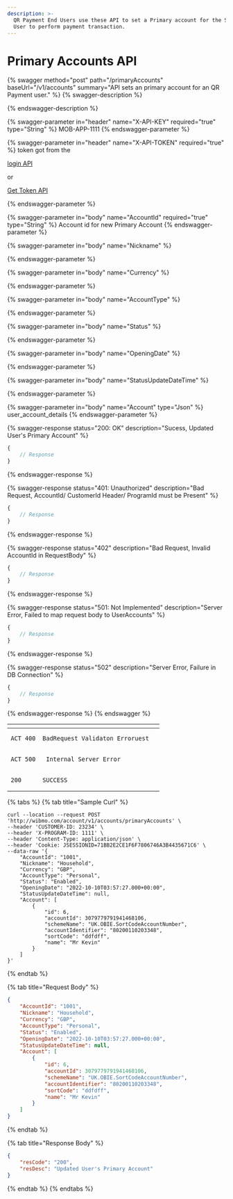 ```yaml
---
description: >-
  QR Payment End Users use these API to set a Primary account for the SDK/App
  User to perform payment transaction.
---
```


# Primary Accounts API



{% swagger method="post" path="/primaryAccounts" baseUrl="/v1/accounts" summary="API sets an primary account for an QR Payment user." %}
{% swagger-description %}

{% endswagger-description %}

{% swagger-parameter in="header" name="X-API-KEY" required="true" type="String" %}
MOB-APP-1111
{% endswagger-parameter %}

{% swagger-parameter in="header" name="X-API-TOKEN" required="true" %}
token got from the 

[login API](../../../wallet/wallet-issuance/wallet-creation/api-specification/version-1/customer-on-boarding/api-specification/authentication-and-authorization/login-api.md)

 or 

[Get Token API](../../../wallet/wallet-issuance/wallet-creation/api-specification/version-1/customer-on-boarding/common-apis/get-app-token-api.md)


{% endswagger-parameter %}

{% swagger-parameter in="body" name="AccountId" required="true" type="String" %}
Account id for new Primary Account
{% endswagger-parameter %}

{% swagger-parameter in="body" name="Nickname" %}

{% endswagger-parameter %}

{% swagger-parameter in="body" name="Currency" %}

{% endswagger-parameter %}

{% swagger-parameter in="body" name="AccountType" %}

{% endswagger-parameter %}

{% swagger-parameter in="body" name="Status" %}

{% endswagger-parameter %}

{% swagger-parameter in="body" name="OpeningDate" %}

{% endswagger-parameter %}

{% swagger-parameter in="body" name="StatusUpdateDateTime" %}

{% endswagger-parameter %}

{% swagger-parameter in="body" name="Account" type="Json" %}
user_account_details 
{% endswagger-parameter %}

{% swagger-response status="200: OK" description="Sucess, Updated User's Primary Account" %}
```javascript
{
    // Response
}
```
{% endswagger-response %}

{% swagger-response status="401: Unauthorized" description="Bad Request, AccountId/ CustomerId Header/ ProgramId must be Present" %}
```javascript
{
    // Response
}
```
{% endswagger-response %}

{% swagger-response status="402" description="Bad Request, Invalid AccountId in RequestBody" %}
```javascript
{
    // Response
}
```
{% endswagger-response %}

{% swagger-response status="501: Not Implemented" description="Server Error, Failed to map request body to UserAccounts" %}
```javascript
{
    // Response
}
```
{% endswagger-response %}

{% swagger-response status="502" description="Server Error, Failure in DB Connection" %}
```javascript
{
    // Response
}
```
{% endswagger-response %}
{% endswagger %}

<table><thead><tr><th></th><th></th><th data-hidden></th></tr></thead><tbody><tr><td><pre><code>ACT_400
</code></pre></td><td><pre><code>BadRequest Validaton Erroruest
</code></pre></td><td></td></tr><tr><td><pre><code>ACT_500
</code></pre></td><td><pre><code> Internal Server Error
</code></pre></td><td></td></tr><tr><td><pre><code>200
</code></pre></td><td><pre><code>SUCCESS
</code></pre></td><td></td></tr></tbody></table>

{% tabs %}
{% tab title="Sample Curl" %}
```
curl --location --request POST 'http://wibmo.com/account/v1/accounts/primaryAccounts' \
--header 'CUSTOMER-ID: 23234' \
--header 'X-PROGRAM-ID: 1111' \
--header 'Content-Type: application/json' \
--header 'Cookie: JSESSIONID=71BB2E2CE1F6F7806746A3B4435671C6' \
--data-raw '{
    "AccountId": "1001",
    "Nickname": "Household",
    "Currency": "GBP",
    "AccountType": "Personal",
    "Status": "Enabled",
    "OpeningDate": "2022-10-10T03:57:27.000+00:00",
    "StatusUpdateDateTime": null,
    "Account": [
        {
            "id": 6,
            "accountId": 3079779791941468106,
            "schemeName": "UK.OBIE.SortCodeAccountNumber",
            "accountIdentifier": "80200110203348",
            "sortCode": "ddfdff",
            "name": "Mr Kevin"
        }
    ]
}'
```
{% endtab %}

{% tab title="Request Body" %}
```json
{
    "AccountId": "1001",
    "Nickname": "Household",
    "Currency": "GBP",
    "AccountType": "Personal",
    "Status": "Enabled",
    "OpeningDate": "2022-10-10T03:57:27.000+00:00",
    "StatusUpdateDateTime": null,
    "Account": [
        {
            "id": 6,
            "accountId": 3079779791941468106,
            "schemeName": "UK.OBIE.SortCodeAccountNumber",
            "accountIdentifier": "80200110203348",
            "sortCode": "ddfdff",
            "name": "Mr Kevin"
        }
    ]
}
```
{% endtab %}

{% tab title="Response Body" %}
```json
{
    "resCode": "200",
    "resDesc": "Updated User's Primary Account"
}
```
{% endtab %}
{% endtabs %}
